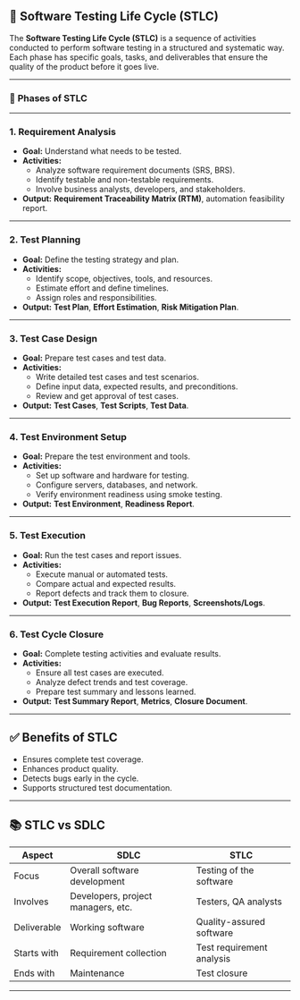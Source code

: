 ## 🧪 **Software Testing Life Cycle (STLC)**

The **Software Testing Life Cycle (STLC)** is a sequence of activities conducted to perform software testing in a structured and systematic way. Each phase has specific goals, tasks, and deliverables that ensure the quality of the product before it goes live.

---

### 🔁 **Phases of STLC**

---

### **1. Requirement Analysis**

- **Goal:** Understand what needs to be tested.
- **Activities:**
  - Analyze software requirement documents (SRS, BRS).
  - Identify testable and non-testable requirements.
  - Involve business analysts, developers, and stakeholders.
- **Output:** **Requirement Traceability Matrix (RTM)**, automation feasibility report.

---

### **2. Test Planning**

- **Goal:** Define the testing strategy and plan.
- **Activities:**
  - Identify scope, objectives, tools, and resources.
  - Estimate effort and define timelines.
  - Assign roles and responsibilities.
- **Output:** **Test Plan**, **Effort Estimation**, **Risk Mitigation Plan**.

---

### **3. Test Case Design**

- **Goal:** Prepare test cases and test data.
- **Activities:**
  - Write detailed test cases and test scenarios.
  - Define input data, expected results, and preconditions.
  - Review and get approval of test cases.
- **Output:** **Test Cases**, **Test Scripts**, **Test Data**.

---

### **4. Test Environment Setup**

- **Goal:** Prepare the test environment and tools.
- **Activities:**
  - Set up software and hardware for testing.
  - Configure servers, databases, and network.
  - Verify environment readiness using smoke testing.
- **Output:** **Test Environment**, **Readiness Report**.

---

### **5. Test Execution**

- **Goal:** Run the test cases and report issues.
- **Activities:**
  - Execute manual or automated tests.
  - Compare actual and expected results.
  - Report defects and track them to closure.
- **Output:** **Test Execution Report**, **Bug Reports**, **Screenshots/Logs**.

---

### **6. Test Cycle Closure**

- **Goal:** Complete testing activities and evaluate results.
- **Activities:**
  - Ensure all test cases are executed.
  - Analyze defect trends and test coverage.
  - Prepare test summary and lessons learned.
- **Output:** **Test Summary Report**, **Metrics**, **Closure Document**.

---

## ✅ **Benefits of STLC**

- Ensures complete test coverage.
- Enhances product quality.
- Detects bugs early in the cycle.
- Supports structured test documentation.

---

## 📚 **STLC vs SDLC**

| Aspect             | SDLC                                     | STLC                                  |
|--------------------|-------------------------------------------|----------------------------------------|
| Focus              | Overall software development              | Testing of the software                |
| Involves           | Developers, project managers, etc.        | Testers, QA analysts                   |
| Deliverable        | Working software                         | Quality-assured software               |
| Starts with        | Requirement collection                    | Test requirement analysis              |
| Ends with          | Maintenance                               | Test closure                           |

---